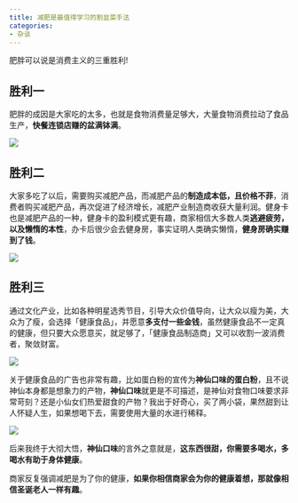 ```yaml
---
title: 减肥是最值得学习的割韭菜手法
categories:
- 杂谈
---
```


肥胖可以说是消费主义的三重胜利!



## 胜利一

肥胖的成因是大家吃的太多，也就是食物消费量足够大，大量食物消费拉动了食品生产，**快餐连锁店赚的盆满钵满**。

![](https://cdn.fangyuanxiaozhan.com/assets/1694172102127GaxPRedS.jpeg)

## 胜利二

大家多吃了以后，需要购买减肥产品，而减肥产品的**制造成本低，且价格不菲**，消费者购买减肥产品，再次促进了经济增长，减肥产业制造商收获大量利润。健身卡也是减肥产品的一种，健身卡的盈利模式更有趣，商家相信大多数人类**逃避疲劳，以及懒惰的本性**，办卡后很少会去健身房，事实证明人类确实懒惰，**健身房确实赚到了钱**。

![](https://cdn.fangyuanxiaozhan.com/assets/1694172104076YpKadB8a.jpeg)

## 胜利三

通过文化产业，比如各种明星选秀节目，引导大众价值导向，让大众以瘦为美，大众为了瘦，会选择「健康食品」，并愿意**多支付一些金钱**，虽然健康食品不一定真的健康，但只要大众愿意买，就足够了，「健康食品制造商」又可以收割一波消费者，聚敛财富。

![](https://cdn.fangyuanxiaozhan.com/assets/1694172105834FPTJGzJj.jpeg)



关于健康食品的广告也非常有趣，比如蛋白粉的宣传为**神仙口味的蛋白粉**，且不说神仙本身都是想象力的产物，**神仙口味**就更是不可描述，是神仙对食物口味要求非常苛刻？还是小仙女们热爱甜食的产物？我出于好奇心，买了两小袋，果然甜到让人怀疑人生，如果想喝下去，需要使用大量的水进行稀释。

![](https://cdn.fangyuanxiaozhan.com/assets/1694172107598s71X7aMb.jpeg)

后来我终于大彻大悟，**神仙口味**的言外之意就是，**这东西很甜，你需要多喝水，多喝水有助于身体健康**。

商家反复强调减肥是为了你的健康，**如果你相信商家会为你的健康着想，那就像相信圣诞老人一样有趣**。